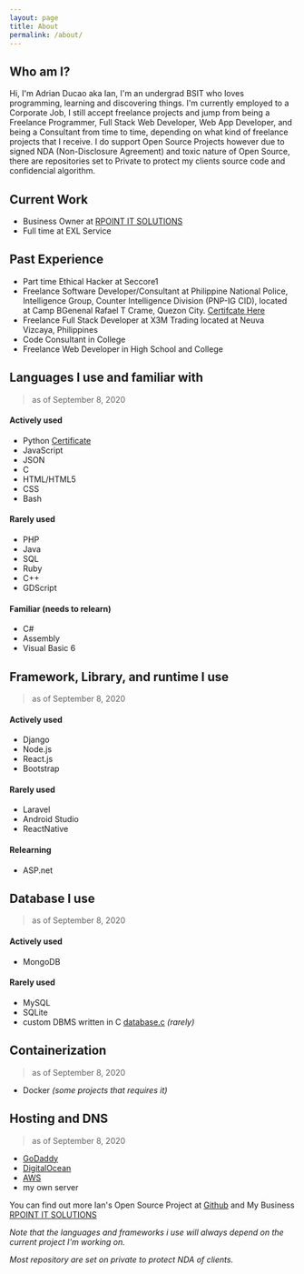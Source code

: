 ```yaml
---
layout: page
title: About
permalink: /about/
---
```


## Who am I?
Hi, I'm Adrian Ducao aka Ian, I'm an undergrad BSIT who loves programming, learning and discovering things. I'm currently employed to a Corporate Job, I still accept freelance projects and jump from being a Freelance Programmer, Full Stack Web Developer, Web App Developer, and being a Consultant from time to time, depending on what kind of freelance projects that I receive. I do support Open Source Projects however due to signed NDA (Non-Disclosure Agreement) and toxic nature of Open Source, there are repositories set to Private to protect my clients source code and confidencial algorithm.

## Current Work 
* Business Owner at [RPOINT IT SOLUTIONS](https://rpointsolution.com)
* Full time at EXL Service

## Past Experience
* Part time Ethical Hacker at Seccore1
* Freelance Software Developer/Consultant at Philippine National Police, Intelligence Group, Counter Intelligence Division (PNP-IG CID), located at Camp BGenenal Rafael T Crame, Quezon City. [Certifcate Here](https://www.instagram.com/p/B0dNpdalTxw/)
* Freelance Full Stack Developer at X3M Trading located at Neuva Vizcaya, Philippines
* Code Consultant in College
* Freelance Web Developer in High School and College

## Languages I use and familiar with
>as of September 8, 2020

#### Actively used
* Python [Certificate](https://www.hackerrank.com/certificates/585f65ec6da2)
* JavaScript
* JSON
* C
* HTML/HTML5
* CSS
* Bash

#### Rarely used
* PHP
* Java
* SQL
* Ruby 
* C++
* GDScript

#### Familiar (needs to relearn)
* C#
* Assembly
* Visual Basic 6

## Framework, Library, and runtime I use
>as of September 8, 2020

#### Actively used
* Django
* Node.js
* React.js
* Bootstrap

#### Rarely used
* Laravel 
* Android Studio
* ReactNative

#### Relearning
* ASP.net


## Database I use
>as of September 8, 2020

#### Actively used
* MongoDB 

#### Rarely used
* MySQL
* SQLite
* custom DBMS written in C [database.c](https://github.com/AdrianDucao/C-Language/blob/master/database.c) *(rarely)*

## Containerization 
>as of September 8, 2020

* Docker *(some projects that requires it)*

## Hosting and DNS
>as of September 8, 2020

* [GoDaddy](https://ph.godaddy.com/)
* [DigitalOcean](https://www.digitalocean.com/)
* [AWS](https://aws.amazon.com)
* my own server

You can find out more Ian's Open Source Project at [Github](https://github.com/AdrianDucao/) and My Business [RPOINT IT SOLUTIONS](https:rpointsolution.com) 

*Note that the languages and frameworks i use will always depend on the current project I'm working on.*

*Most repository are set on private to protect NDA of clients.*
